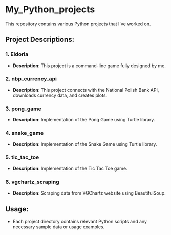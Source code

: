 # My_Python_projects
This repository contains various Python projects that I've worked on.

## Project Descriptions:

### 1. Eldoria
   - **Description**: This project is a command-line game fully designed by me.

### 2. nbp_currency_api
   - **Description**: This project connects with the National Polish Bank API, downloads currency data, and creates plots.
     
### 3. pong_game
   - **Description**: Implementation of the Pong Game using Turtle library.

### 4. snake_game
   - **Description**: Implementation of the Snake Game using Turtle library. 

### 5. tic_tac_toe
   - **Description**: Implementation of the Tic Tac Toe game. 

### 6. vgchartz_scraping
   - **Description**: Scraping data from VGChartz website using BeautifulSoup.

## Usage:
   - Each project directory contains relevant Python scripts and any necessary sample data or usage examples.

